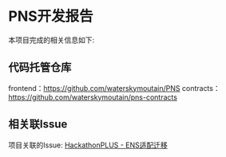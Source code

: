 # PNS开发报告

本项目完成的相关信息如下:

## 代码托管仓库

frontend：https://github.com/waterskymoutain/PNS
contracts：https://github.com/waterskymoutain/pns-contracts

## 相关联Issue

项目关联的Issue: [HackathonPLUS - ENS适配迁移 ](https://github.com/AlayaNetwork/Developer-Events/issues/25)
